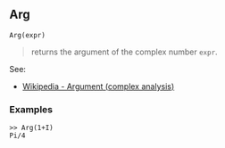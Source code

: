 ## Arg

```
Arg(expr)
```

> returns the argument of the complex number `expr`.

See:
* [Wikipedia - Argument (complex analysis)](https://en.wikipedia.org/wiki/Argument_%28complex_analysis%29)

### Examples

```
>> Arg(1+I)   
Pi/4
```
